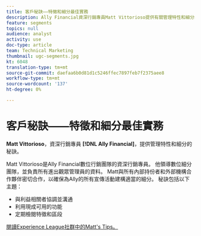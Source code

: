 ```yaml
---
title: 客戶秘訣——特徵和細分最佳實務
description: Ally Financial資深行銷專員Matt Vittorioso提供有關管理特性和細分的秘訣。
feature: segments
topics: null
audience: analyst
activity: use
doc-type: article
team: Technical Marketing
thumbnail: ugc-segments.jpg
kt: 6048
translation-type: tm+mt
source-git-commit: daefaa6b0d81d1c5246ffec7897feb7f2375aee8
workflow-type: tm+mt
source-wordcount: '137'
ht-degree: 0%

---
```



# 客戶秘訣——特徵和細分最佳實務

**Matt Vittorioso**，資深行銷專員 **[!DNL Ally Financial]**，提供管理特性和細分的秘訣。

Matt Vittorioso是Ally Financial數位行銷團隊的資深行銷專員。 他領導數位細分團隊，並負責所有進出觀眾管理員的資料。 Matt與所有內部持份者和外部機構合作夥伴密切合作，以確保為Ally的所有宣傳活動建構適當的細分。 秘訣包括以下主題：

* 與利益相關者協調並溝通
* 利用現成可用的功能
* 定期檢閱特徵和區段

[閱讀Experience League社群中的Matt&#39;s Tips。](https://experienceleaguecommunities.adobe.com/t5/adobe-audience-manager-blogs/traits-and-segments-best-practices/ba-p/367729)
